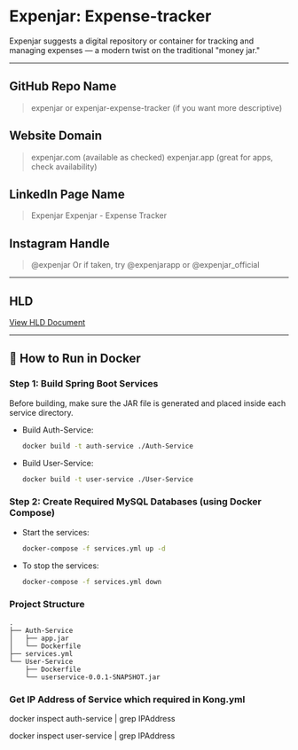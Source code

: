 # Expenjar: Expense-tracker

Expenjar suggests a digital repository or container for tracking and managing expenses — a modern twist on the traditional "money jar."

---

## GitHub Repo Name

> expenjar or expenjar-expense-tracker (if you want more descriptive)

## Website Domain

> expenjar.com (available as checked)
> expenjar.app (great for apps, check availability)

## LinkedIn Page Name

> Expenjar
> Expenjar - Expense Tracker

## Instagram Handle

> @expenjar
> Or if taken, try @expenjarapp or @expenjar\_official

---

## HLD

[View HLD Document](https://www.notion.so/1fca74f9803c80ff9d2ae0cb107ad5ac?v=1fca74f9803c808dbd4c000c1d7e4788)

---

## 🚀 How to Run in Docker

### Step 1: Build Spring Boot Services

Before building, make sure the JAR file is generated and placed inside each service directory.

* Build Auth-Service:

  ```bash
  docker build -t auth-service ./Auth-Service
  ```

* Build User-Service:

  ```bash
  docker build -t user-service ./User-Service
  ```

### Step 2: Create Required MySQL Databases (using Docker Compose)

* Start the services:

  ```bash
  docker-compose -f services.yml up -d
  ```

* To stop the services:

  ```bash
  docker-compose -f services.yml down
  ```

### Project Structure

```
.
├── Auth-Service
│   ├── app.jar
│   └── Dockerfile
├── services.yml
└── User-Service
    ├── Dockerfile
    └── userservice-0.0.1-SNAPSHOT.jar
```

### Get IP Address of Service which required in Kong.yml

docker inspect auth-service | grep IPAddress

docker inspect user-service | grep IPAddress